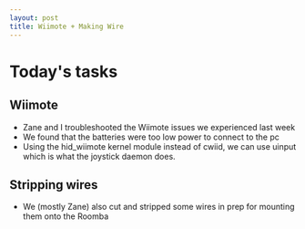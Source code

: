 ```yaml
---
layout: post
title: Wiimote + Making Wire
---
```


# Today's tasks #
## Wiimote ##
- Zane and I troubleshooted the Wiimote issues we experienced last week
- We found that the batteries were too low power to connect to the pc
- Using the hid_wiimote kernel module instead of cwiid, we can use uinput which is what the joystick daemon does.
## Stripping wires ##
- We (mostly Zane) also cut and stripped some wires in prep for mounting them onto the Roomba
